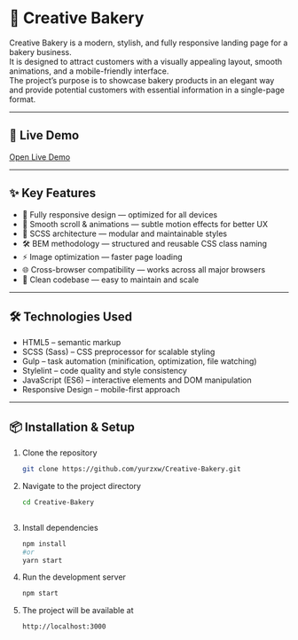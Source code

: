 # 🍰 Creative Bakery

Creative Bakery is a modern, stylish, and fully responsive landing page for a bakery business.  
It is designed to attract customers with a visually appealing layout, smooth animations, and a mobile-friendly interface.  
The project’s purpose is to showcase bakery products in an elegant way and provide potential customers with essential information in a single-page format.

---

## 🚀 Live Demo
[Open Live Demo](https://yurzxw.github.io/Creative-Bakery/)

---

## ✨ Key Features
- 📱 Fully responsive design — optimized for all devices
- 🎯 Smooth scroll & animations — subtle motion effects for better UX
- 🎨 SCSS architecture — modular and maintainable styles
- 🛠 BEM methodology — structured and reusable CSS class naming
- ⚡ Image optimization — faster page loading
- 🌐 Cross-browser compatibility — works across all major browsers
- 📂 Clean codebase — easy to maintain and scale


---

## 🛠️ Technologies Used
- HTML5 – semantic markup
- SCSS (Sass) – CSS preprocessor for scalable styling
- Gulp – task automation (minification, optimization, file watching)
- Stylelint – code quality and style consistency
- JavaScript (ES6) – interactive elements and DOM manipulation
- Responsive Design – mobile-first approach

---

## 📦 Installation & Setup

1. Clone the repository
   ```bash
   git clone https://github.com/yurzxw/Creative-Bakery.git

2. Navigate to the project directory
   ```bash
   cd Creative-Bakery
  
3. Install dependencies
   ```bash
   npm install
   #or
   yarn start

4. Run the development server
   ```bash
   npm start

5. The project will be available at
   ```bash
   http://localhost:3000